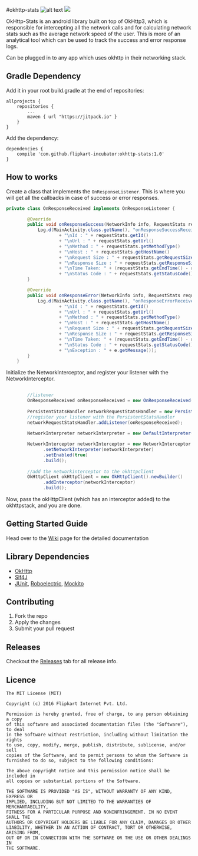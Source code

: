 #okhttp-stats ![alt text](https://travis-ci.org/flipkart-incubator/okhttp-stats.svg?branch=master) [![](https://jitpack.io/v/flipkart-incubator/okhttp-stats.svg)](https://jitpack.io/#flipkart-incubator/okhttp-stats)

OkHttp-Stats is an android library built on top of OkHttp3, which is responsible for intercepting all the network calls and for calculating network stats such as the average network speed of the user. This is more of an analytical tool which can be used to track the success and error response logs.

Can be plugged in to any app which uses okhttp in their networking stack.

## Gradle Dependency

Add it in your root build.gradle at the end of repositories:

	allprojects {
		repositories {
			...
			maven { url "https://jitpack.io" }
		}
	}

Add the dependency:

	dependencies {
		compile 'com.github.flipkart-incubator:okhttp-stats:1.0'
	}


## How to works

Create a class that implements the ````OnResponseListener````. This is where you will get all the callbacks in case of success or error responses.

````java
private class OnResponseReceived implements OnResponseListener {

        @Override
        public void onResponseSuccess(NetworkInfo info, RequestStats requestStats) {
            Log.d(MainActivity.class.getName(), "onResponseSuccessReceived : "
                    + "\nId : " + requestStats.getId()
                    + "\nUrl : " + requestStats.getUrl()
                    + "\nMethod : " + requestStats.getMethodType()
                    + "\nHost : " + requestStats.getHostName()
                    + "\nRequest Size : " + requestStats.getRequestSize()
                    + "\nResponse Size : " + requestStats.getResponseSize()
                    + "\nTime Taken: " + (requestStats.getEndTime() - requestStats.getStartTime())
                    + "\nStatus Code : " + requestStats.getStatusCode());
        }

        @Override
        public void onResponseError(NetworkInfo info, RequestStats requestStats, Exception e) {
            Log.d(MainActivity.class.getName(), "onResponseErrorReceived : "
                    + "\nId : " + requestStats.getId()
                    + "\nUrl : " + requestStats.getUrl()
                    + "\nMethod : " + requestStats.getMethodType()
                    + "\nHost : " + requestStats.getHostName()
                    + "\nRequest Size : " + requestStats.getRequestSize()
                    + "\nResponse Size : " + requestStats.getResponseSize()
                    + "\nTime Taken: " + (requestStats.getEndTime() - requestStats.getStartTime())
                    + "\nStatus Code : " + requestStats.getStatusCode()
                    + "\nException : " + e.getMessage());
        }
    }
````

Initialize the NetworkInterceptor, and register your listener with the NetworkInterceptor.

````java
        
        //listener
        OnResponseReceived onResponseReceived = new OnResponseReceived();
        
        PersistentStatsHandler networkRequestStatsHandler = new PersistentStatsHandler(this);
        //register your listener with the PersistentStatsHandler
        networkRequestStatsHandler.addListener(onResponseReceived);
        
        NetworkInterpreter networkInterpreter = new DefaultInterpreter(new NetworkEventReporterImpl(networkRequestStatsHandler));

        NetworkInterceptor networkInterceptor = new NetworkInterceptor.Builder()
              .setNetworkInterpreter(networkInterpreter)
              .setEnabled(true)
              .build();
        
        //add the networkinterceptor to the okhttpclient
        OkHttpClient okHttpClient = new OkHttpClient().newBuilder()
              .addInterceptor(networkInterceptor)
              .build();

````
Now, pass the okHttpClient (which has an interceptor added) to the okhttpstack, and you are done.


## Getting Started Guide

Head over to the [Wiki](https://github.com/Flipkart/okhttp-stats/wiki) page for the detailed documentation


## Library Dependencies

* [OkHttp](https://github.com/square/okhttp)
* [Slf4J](http://www.slf4j.org/)
* [JUnit](http://junit.org/), [Roboelectric](http://robolectric.org/), [Mockito](http://mockito.org/)


## Contributing

1. Fork the repo
2. Apply the changes
3. Submit your pull request


## Releases

Checkout the [Releases](https://github.com/flipkart-incubator/okhttp-stats/releases) tab for all release info.


## Licence

```
The MIT License (MIT)

Copyright (c) 2016 Flipkart Internet Pvt. Ltd.

Permission is hereby granted, free of charge, to any person obtaining a copy
of this software and associated documentation files (the "Software"), to deal
in the Software without restriction, including without limitation the rights
to use, copy, modify, merge, publish, distribute, sublicense, and/or sell
copies of the Software, and to permit persons to whom the Software is
furnished to do so, subject to the following conditions:

The above copyright notice and this permission notice shall be included in
all copies or substantial portions of the Software.

THE SOFTWARE IS PROVIDED "AS IS", WITHOUT WARRANTY OF ANY KIND, EXPRESS OR
IMPLIED, INCLUDING BUT NOT LIMITED TO THE WARRANTIES OF MERCHANTABILITY,
FITNESS FOR A PARTICULAR PURPOSE AND NONINFRINGEMENT. IN NO EVENT SHALL THE
AUTHORS OR COPYRIGHT HOLDERS BE LIABLE FOR ANY CLAIM, DAMAGES OR OTHER
LIABILITY, WHETHER IN AN ACTION OF CONTRACT, TORT OR OTHERWISE, ARISING FROM,
OUT OF OR IN CONNECTION WITH THE SOFTWARE OR THE USE OR OTHER DEALINGS IN
THE SOFTWARE.
```
